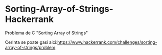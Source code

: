 # Sorting-Array-of-Strings-Hackerrank
Problema de C "Sorting Array of Strings"

Cerinta se poate gasi aici:https://www.hackerrank.com/challenges/sorting-array-of-strings/problem
